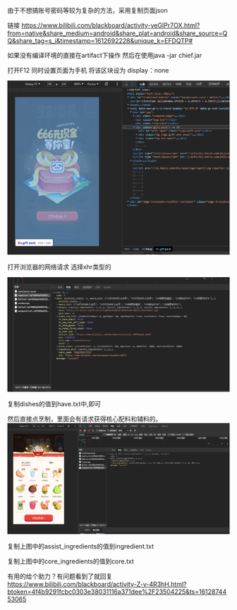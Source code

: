 由于不想搞账号密码等较为复杂的方法，采用复制页面json

链接 https://www.bilibili.com/blackboard/activity-yeGIPr7OX.html?from=native&share_medium=android&share_plat=android&share_source=QQ&share_tag=s_i&timestamp=1612692228&unique_k=EFDQTP#


如果没有编译环境的直接在artifact下操作
然后在使用java -jar chief.jar


打开F12  同时设置页面为手机
将该区块设为 display：none

![](页面.png)

打开浏览器的网络请求 选择xhr类型的

![image-20210209124637366](已有材料.png)

复制dishes的值到have.txt中,即可

然后直接点烹制，里面会有请求获得核心配料和辅料的。
![](核心和辅料.png)

复制上图中的assist_ingredients的值到ingredient.txt

复制上图中的core_ingredients的值到core.txt


有用的给个助力？有问题看到了就回复
https://www.bilibili.com/blackboard/activity-Z-v-4R3hH.html?btoken=4f4b9291fcbc0303e38031116a371dee%2F23504225&ts=1612874453065
